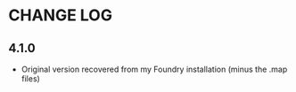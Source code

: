 # CHANGE LOG

## 4.1.0

- Original version recovered from my Foundry installation (minus the .map files)